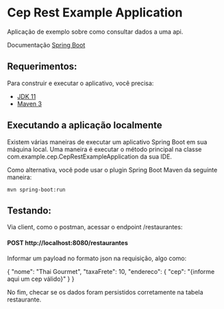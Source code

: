 # Cep Rest Example Application

Aplicação de exemplo sobre como consultar dados a uma api.

Documentação [Spring Boot](http://projects.spring.io/spring-boot/) 

## Requerimentos:

Para construir e executar o aplicativo, você precisa:

- [JDK 11](https://openjdk.java.net/projects/jdk/11/)
- [Maven 3](https://maven.apache.org)

## Executando a aplicação localmente

Existem várias maneiras de executar um aplicativo Spring Boot em sua máquina local. Uma maneira é executar o método principal na classe com.example.cep.CepRestExampleApplication da sua IDE.

Como alternativa, você pode usar o plugin Spring Boot Maven da seguinte maneira:

```shell
mvn spring-boot:run
```
## Testando:

Via client, como o postman, acessar o endpoint /restaurantes:

#### POST http://localhost:8080/restaurantes

Informar um payload no formato json na requisição, algo como:

{
        "nome": "Thai Gourmet",
        "taxaFrete": 10,
        "endereco": {
        	"cep": "{informe aqui um cep válido}"
        }
}

No fim, checar se os dados foram persistidos corretamente na tabela restaurante.
